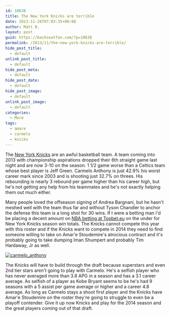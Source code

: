 ```yaml
---
id: 10638
title: The New York Knicks are terrible
date: 2013-11-26T07:03:35+00:00
author: Matt B.
layout: post
guid: https://backseatfan.com/?p=10638
permalink: /2013/11/the-new-york-knicks-are-terrible/
hide_post_title:
  - default
unlink_post_title:
  - default
hide_post_meta:
  - default
hide_post_date:
  - default
hide_post_image:
  - default
unlink_post_image:
  - default
categories:
  - More
tags:
  - amare
  - carmelo
  - knicks
---
```


<div class="entry">
  <p>
    The <a href="https://www.nba.com/knicks/">New York Knicks</a> are an awful basketball team. A team coming into 2013 with championship aspirations dropped their 6th straight game last night and are now 3-10 on the season. 1 1/2 game worse than a Celtics team whose best player is Jeff Green. Carmelo Anthony is just 42.9% his worst career mark since 2003 and is shooting just 32.7% on threes. His rebounding is nearly 3 rebound per game higher than his career high, but he's not getting any help from his teammates and he's not exactly helping them out much either.
  </p>

  <p>
    Many people loved the offseason signing of Andrea Bargnani, but he hasn't meshed well with the team thus far and without Tyson Chandler to anchor the defense this team is a long shot for 30 wins. If I were a betting man I'd be placing a decent amount on <a href="https://topbet.eu/sportsbook/nba">NBA betting at Topbet.eu</a> on the under for New York Knicks season win totals. The Knicks cannot compete this year with this roster and if the Knicks want to compete in 2014 they need to find someone willing to take on Amar'e Stoudemire's atrocious contract and it's probably going to take dumping Iman Shumpert and probably Tim Hardaway, Jr as well.
  </p>

  <p>
    <a href="/images/2013/11/carmelo_anthony.jpg"><img class="aligncenter size-full wp-image-10640" alt="carmelo_anthony" src="/images/2013/11/carmelo_anthony.jpg" width="650" height="440" srcset="/images/2013/11/carmelo_anthony.jpg 650w, /images/2013/11/carmelo_anthony-300x203.jpg 300w" sizes="(max-width: 650px) 100vw, 650px" /></a>
  </p>

  <p>
    The Knicks will have to build through the draft because superstars and even 2nd tier stars aren't going to play with Carmelo. He's a selfish player who has never averaged more than 3.8 APG in a season and has a 3.1 career average. As selfish of a player as Kobe Bryant seems to be he's had 9 seasons with a 5 assist per game average or higher and a career 4.8 average. As long as Carmelo stays a shoot first player and the Knicks have Amar'e Stoudemire on the roster they're going to struggle to even be a playoff contender. Give it up now Knicks and play for the 2014 season and the great players coming out of that draft.
  </p>
</div>
